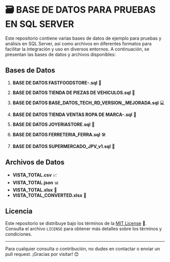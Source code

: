 # 🗃️ BASE DE DATOS PARA PRUEBAS EN SQL SERVER

Este repositorio contiene varias bases de datos de ejemplo para pruebas y análisis en SQL Server, así como archivos en diferentes formatos para facilitar la integración y uso en diversos entornos. A continuación, se presentan las bases de datos y archivos disponibles:

## Bases de Datos

1. **BASE DE DATOS FASTFOODSTORE-.sql** 🍔  

2. **BASE DE DATOS TIENDA DE PIEZAS DE VEHICULOS.sql** 🚗  

3. **BASE DE DATOS BASE_DATOS_TECH_RD_VERSION_,MEJORADA.sql** 💻  

4. **BASE DE DATOS TIENDA VENTAS ROPA DE MARCA-.sql** 👗  
  
5. **BASE DE DATOS JOYERIASTORE.sql** 💍  

6. **BASE DE DATOS FERRETERIA_FERRA.sql** 🛠️  

7. **BASE DE DATOS SUPERMERCADO_JPV_v1.sql** 🛒  

## Archivos de Datos

- **VISTA_TOTAL.csv** 📈  
- **VISTA_TOTAL.json** 📊  
- **VISTA_TOTAL.xlsx** 📑  
- **VISTA_TOTAL_CONVERTED.xlsx** 🔄

## Licencia

Este repositorio se distribuye bajo los términos de la [MIT License](LICENSE) 📝. Consulta el archivo `LICENSE` para obtener más detalles sobre los términos y condiciones.

---

Para cualquier consulta o contribución, no dudes en contactar o enviar un pull request. ¡Gracias por visitar! 😊
